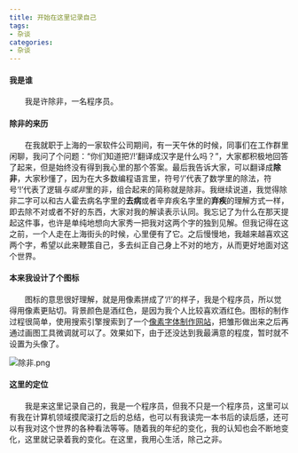 ```yaml
---
title: 开始在这里记录自己
tags:
- 杂谈
categories:
- 杂谈
---
```


#### 我是谁

&emsp;&emsp;我是许除非，一名程序员。

<!--more-->

#### 除非的来历

&emsp;&emsp;在我就职于上海的一家软件公司期间，有一天午休的时候，同事们在工作群里闲聊，我问了个问题：“你们知道把&lsquo;/!&rsquo;翻译成汉字是什么吗？”，大家都积极地回答了起来，但是始终没有得到我心里的那个答案。最后我告诉大家，可以翻译成**除非**，大家秒懂了，因为在大多数编程语言里，符号&lsquo;/&rsquo;代表了数学里的除法，符号&lsquo;!&rsquo;代表了逻辑*与或非*里的非，组合起来的简称就是除非。我继续说道，我觉得除非二字可以和古人霍去病名字里的**去病**或者辛弃疾名字里的**弃疾**的理解方式一样，即去除不对或者不好的东西，大家对我的解读表示认同。我忘记了为什么在那天提起这件事，也许是单纯地想向大家秀一把我对这两个字的独到见解。但我记得在这之前，一个人走在上海街头的时候，心里便有了它。之后慢慢地，我越来越喜欢这两个字，希望以此来鞭策自己，多去纠正自己身上不对的地方，从而更好地面对这个世界。

#### 本来我设计了个图标

&emsp;&emsp;图标的意思很好理解，就是用像素拼成了&lsquo;/!&rsquo;的样子，我是个程序员，所以觉得用像素更贴切。背景颜色是酒红色，是因为我个人比较喜欢酒红色。图标的制作过程很简单，使用搜索引擎搜索到了一个[像素字体制作网站](http://www.diyiziti.com/Builder/156)，把雏形做出来之后再通过画图工具微调就可以了。效果如下，由于还没达到我最满意的程度，暂时就不设置为头像了。

![除非.png](https://i.loli.net/2021/01/25/5X7gritcISdebfy.png)

#### 这里的定位

&emsp;&emsp;我是来这里记录自己的，我是一个程序员，但我不只是一个程序员，这里可以有我在计算机领域摸爬滚打之后的总结，也可以有我读完一本书后的读后感，还可以有我对这个世界的各种看法等等。随着我的年纪的变化，我的认知也会不断地变化，这里就记录着我的变化。在这里，我用心生活，除己之非。